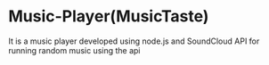 # Music-Player(MusicTaste)
It is a music player developed using node.js and SoundCloud API for running random music using the api
